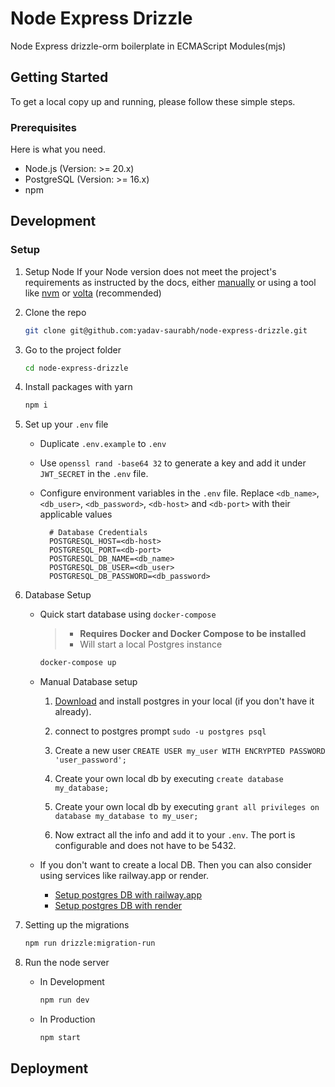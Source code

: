 # Node Express Drizzle

Node Express drizzle-orm boilerplate in ECMAScript Modules(mjs)

## Getting Started

To get a local copy up and running, please follow these simple steps.

### Prerequisites

Here is what you need.

- Node.js (Version: >= 20.x)
- PostgreSQL (Version: >= 16.x)
- npm

## Development

### Setup

1. Setup Node If your Node version does not meet the project's requirements as instructed by the docs, either [manually](https://nodejs.org/dist/latest-v20.x/) or using a tool like [nvm](https://github.com/nvm-sh/nvm) or [volta](https://volta.sh/) (recommended)

2. Clone the repo

    ```bash
    git clone git@github.com:yadav-saurabh/node-express-drizzle.git
    ```

3. Go to the project folder

    ```bash
    cd node-express-drizzle
    ```

4. Install packages with yarn

    ```bash
    npm i
    ```

5. Set up your `.env` file

    - Duplicate `.env.example` to `.env`
    - Use `openssl rand -base64 32` to generate a key and add it under `JWT_SECRET` in the `.env` file.
    - Configure environment variables in the `.env` file. Replace `<db_name>`, `<db_user>`, `<db_password>`, `<db-host>` and `<db-port>` with their applicable values

      ```text
        # Database Credentials
        POSTGRESQL_HOST=<db-host>
        POSTGRESQL_PORT=<db-port>
        POSTGRESQL_DB_NAME=<db_name>
        POSTGRESQL_DB_USER=<db_user>
        POSTGRESQL_DB_PASSWORD=<db_password>
      ```

6. Database Setup

    - Quick start database using `docker-compose`

      > - **Requires Docker and Docker Compose to be installed**
      > - Will start a local Postgres instance

      ```bash
      docker-compose up
      ```

    - Manual Database setup

      1. [Download](https://www.postgresql.org/download/) and install postgres in your local (if you don't have it already).

      2. connect to postgres prompt `sudo -u postgres psql`

      3. Create a new user `CREATE USER my_user WITH ENCRYPTED PASSWORD 'user_password';`

      4. Create your own local db by executing `create database my_database;`

      5. Create your own local db by executing `grant all privileges on database my_database to my_user;`

      6. Now extract all the info and add it to your `.env`. The port is configurable and does not have to be 5432.

    - If you don't want to create a local DB. Then you can also consider using services like railway.app or render.

      - [Setup postgres DB with railway.app](https://docs.railway.app/guides/postgresql)
      - [Setup postgres DB with render](https://render.com/docs/databases)

7. Setting up the migrations

    ```bash
    npm run drizzle:migration-run
    ```

8. Run the node server

    - In Development

      ```bash
      npm run dev
      ```

    - In Production

      ```bash
      npm start
      ```

## Deployment

